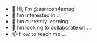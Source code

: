 - 👋 Hi, I’m @santosh4amagi
- 👀 I’m interested in ...
- 🌱 I’m currently learning ...
- 💞️ I’m looking to collaborate on ...
- 📫 How to reach me ...

<!---
santosh4amagi/santosh4amagi is a ✨ special ✨ repository because its `README.md` (this file) appears on your GitHub profile.
You can click the Preview link to take a look at your changes.
--->
